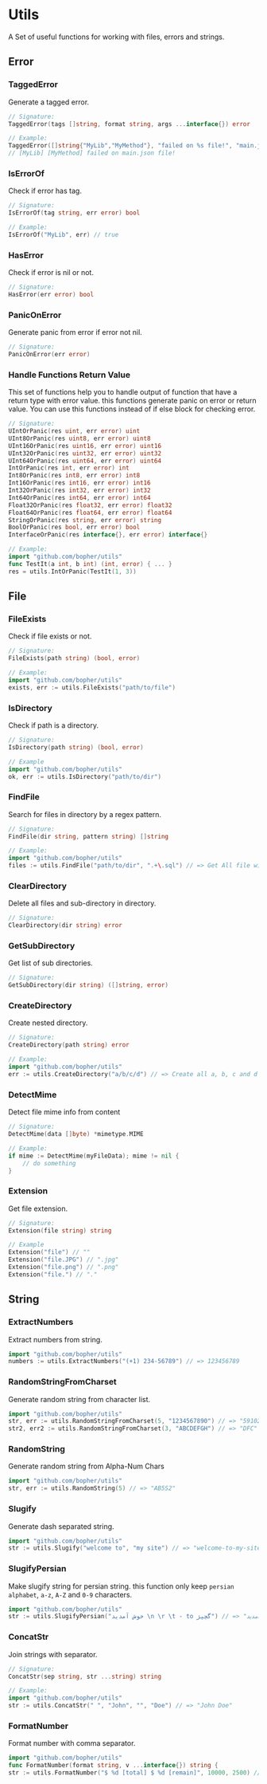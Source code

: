 # Utils

A Set of useful functions for working with files, errors and strings.

## Error

### TaggedError

Generate a tagged error.

```go
// Signature:
TaggedError(tags []string, format string, args ...interface{}) error

// Example:
TaggedError([]string{"MyLib","MyMethod"}, "failed on %s file!", "main.json")
// [MyLib] [MyMethod] failed on main.json file!
```

### IsErrorOf

Check if error has tag.

```go
// Signature:
IsErrorOf(tag string, err error) bool

// Example:
IsErrorOf("MyLib", err) // true
```

### HasError

Check if error is nil or not.

```go
// Signature:
HasError(err error) bool
```

### PanicOnError

Generate panic from error if error not nil.

```go
// Signature:
PanicOnError(err error)
```

### Handle Functions Return Value

This set of functions help you to handle output of function that have a return type with error value. this functions generate panic on error or return value. You can use this functions instead of if else block for checking error.

```go
// Signature:
UIntOrPanic(res uint, err error) uint
UInt8OrPanic(res uint8, err error) uint8
UInt16OrPanic(res uint16, err error) uint16
UInt32OrPanic(res uint32, err error) uint32
UInt64OrPanic(res uint64, err error) uint64
IntOrPanic(res int, err error) int
Int8OrPanic(res int8, err error) int8
Int16OrPanic(res int16, err error) int16
Int32OrPanic(res int32, err error) int32
Int64OrPanic(res int64, err error) int64
Float32OrPanic(res float32, err error) float32
Float64OrPanic(res float64, err error) float64
StringOrPanic(res string, err error) string
BoolOrPanic(res bool, err error) bool
InterfaceOrPanic(res interface{}, err error) interface{}

// Example:
import "github.com/bopher/utils"
func TestIt(a int, b int) (int, error) { ... }
res = utils.IntOrPanic(TestIt(1, 3))
```

## File

### FileExists

Check if file exists or not.

```go
// Signature:
FileExists(path string) (bool, error)

// Example:
import "github.com/bopher/utils"
exists, err := utils.FileExists("path/to/file")
```

### IsDirectory

Check if path is a directory.

```go
// Signature:
IsDirectory(path string) (bool, error)

// Example
import "github.com/bopher/utils"
ok, err := utils.IsDirectory("path/to/dir")
```

### FindFile

Search for files in directory by a regex pattern.

```go
// Signature:
FindFile(dir string, pattern string) []string

// Example:
import "github.com/bopher/utils"
files := utils.FindFile("path/to/dir", ".+\.sql") // => Get All file with sql extension
```

### ClearDirectory

Delete all files and sub-directory in directory.

```go
// Signature:
ClearDirectory(dir string) error
```

### GetSubDirectory

Get list of sub directories.

```go
// Signature:
GetSubDirectory(dir string) ([]string, error)
```

### CreateDirectory

Create nested directory.

```go
// Signature:
CreateDirectory(path string) error

// Example:
import "github.com/bopher/utils"
err := utils.CreateDirectory("a/b/c/d") // => Create all a, b, c and d directory
```

### DetectMime

Detect file mime info from content

```go
// Signature:
DetectMime(data []byte) *mimetype.MIME

// Example:
if mime := DetectMime(myFileData); mime != nil {
    // do something
}
```

### Extension

Get file extension.

```go
// Signature:
Extension(file string) string

// Example
Extension("file") // ""
Extension("file.JPG") // ".jpg"
Extension("file.png") // ".png"
Extension("file.") // "."
```

## String

### ExtractNumbers

Extract numbers from string.

```go
import "github.com/bopher/utils"
numbers := utils.ExtractNumbers("(+1) 234-56789") // => 123456789
```

### RandomStringFromCharset

Generate random string from character list.

```go
import "github.com/bopher/utils"
str, err := utils.RandomStringFromCharset(5, "1234567890") // => "59102"
str2, err2 := utils.RandomStringFromCharset(3, "ABCDEFGH") // => "DFC"
```

### RandomString

Generate random string from Alpha-Num Chars

```go
import "github.com/bopher/utils"
str, err := utils.RandomString(5) // => "AB5S2"
```

### Slugify

Generate dash separated string.

```go
import "github.com/bopher/utils"
str := utils.Slugify("welcome to", "my site") // => "welcome-to-my-site"
```

### SlugifyPersian

Make slugify string for persian string. this function only keep `persian alphabet`, `a-z`, `A-Z` and `0-9` characters.

```go
import "github.com/bopher/utils"
str := utils.SlugifyPersian("خوش آمدید \n \r \t - to گچپژ") // => "خوش-آمدید-to-گچپژ"
```

### ConcatStr

Join strings with separator.

```go
// Signature:
ConcatStr(sep string, str ...string) string

// Example:
import "github.com/bopher/utils"
str := utils.ConcatStr(" ", "John", "", "Doe") // => "John Doe"
```

### FormatNumber

Format number with comma separator.

```go
import "github.com/bopher/utils"
func FormatNumber(format string, v ...interface{}) string {
str := utils.FormatNumber("$ %d [total] $ %d [remain]", 10000, 2500) // => "$ 10,000 [total] $ 2,500 [remain]"
```
